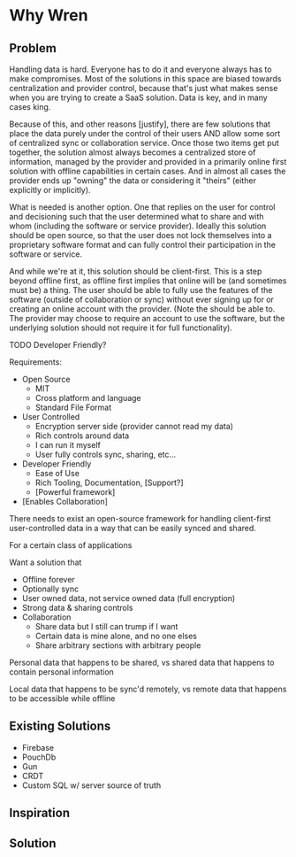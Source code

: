 # Why Wren

## Problem
Handling data is hard. Everyone has to do it and everyone always has to make compromises. Most of the solutions in this space are biased towards centralization and provider control, because that's just what makes sense when you are trying to create a SaaS solution. Data is key, and in many cases king.

Because of this, and other reasons [justify], there are few solutions that place the data purely under the control of their users AND allow some sort of centralized sync or collaboration service. Once those two items get put together, the solution almost always becomes a centralized store of information, managed by the provider and provided in a primarily online first solution with offline capabilities in certain cases. And in almost all cases the provider ends up "owning" the data or considering it "theirs" (either explicitly or implicitly).

What is needed is another option. One that replies on the user for control and decisioning such that the user determined what to share and with whom (including the software or service provider). Ideally this solution should be open source, so that the user does not lock themselves into a proprietary software format and can fully control their participation in the software or service.

And while we're at it, this solution should be client-first. This is a step beyond offline first, as offline first implies that online will be (and sometimes must be) a thing. The user should be able to fully use the features of the software (outside of collaboration or sync) without ever signing up for or creating an online account with the provider. (Note the should be able to. The provider may choose to require an account to use the software, but the underlying solution should not require it for full functionality).

TODO Developer Friendly?

Requirements:

* Open Source
    * MIT
    * Cross platform and language
    * Standard File Format
* User Controlled
    * Encryption server side (provider cannot read my data)
    * Rich controls around data
    * I can run it myself
    * User fully controls sync, sharing, etc...
* Developer Friendly
    * Ease of Use
    * Rich Tooling, Documentation, [Support?]
    * [Powerful framework]
* [Enables Collaboration]

There needs to exist an open-source framework for handling client-first user-controlled data in a way that can be easily synced and shared.

For a certain class of applications

Want a solution that 
- Offline forever
- Optionally sync
- User owned data, not service owned data (full encryption)
- Strong data & sharing controls
- Collaboration
    - Share data but I still can trump if I want
    - Certain data is mine alone, and no one elses
    - Share arbitrary sections with arbitrary people

Personal data that happens to be shared, vs shared data that happens to contain personal information

Local data that happens to be sync'd remotely, vs remote data that happens to be accessible while offline


## Existing Solutions
- Firebase
- PouchDb
- Gun
- CRDT
- Custom SQL w/ server source of truth


## Inspiration

## Solution